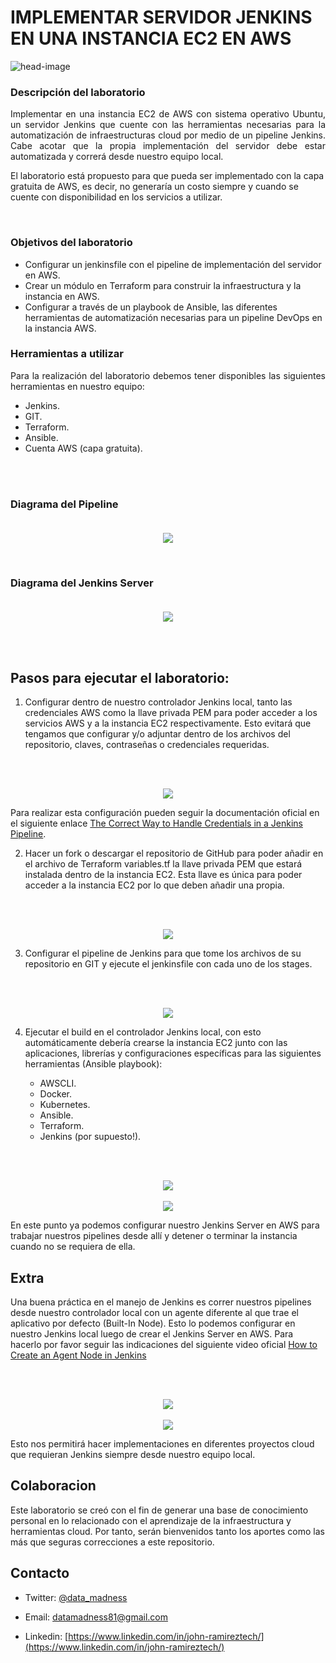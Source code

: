 # IMPLEMENTAR SERVIDOR JENKINS EN UNA INSTANCIA EC2 EN AWS

![head-image](images/jenkins-lab-banner.png)

### Descripción del laboratorio

<p style="text-align:justify">
Implementar en una instancia EC2 de AWS con sistema operativo Ubuntu, un servidor Jenkins que cuente con las herramientas necesarias para la automatización de infraestructuras cloud por medio de un pipeline Jenkins.
Cabe acotar que la propia implementación del servidor debe estar automatizada y correrá desde nuestro equipo local.

El laboratorio está propuesto para que pueda ser implementado con la capa gratuita de AWS, es decir, no generaría un costo siempre y cuando se cuente con disponibilidad en los servicios a utilizar.
</p><br>

### Objetivos del laboratorio

* Configurar un jenkinsfile con el pipeline de implementación del servidor en AWS.
* Crear un módulo en Terraform para construir la infraestructura y la instancia en  AWS.
* Configurar a través de un playbook de Ansible, las diferentes herramientas de automatización necesarias para un pipeline DevOps en la instancia AWS.

### Herramientas a utilizar

<p style="text-align:justify">
Para la realización del laboratorio debemos tener disponibles las siguientes herramientas en nuestro equipo:
</p>

* Jenkins.
* GIT.
* Terraform.
* Ansible.
* Cuenta AWS (capa gratuita).
<br>
<br>

### Diagrama del Pipeline<br><br>

<p align="center">
  <img src="images/pipeline-diagram.png" />
</p>
<br>

### Diagrama del Jenkins Server<br><br>

<p align="center">
  <img src="images/server-diagram.png" />
</p>
<br>
<br>

## Pasos para ejecutar el laboratorio:

1. Configurar dentro de nuestro controlador Jenkins local, tanto las credenciales AWS como la llave privada PEM para poder acceder a los servicios AWS y a la instancia EC2 respectivamente. Esto evitará que tengamos que configurar y/o adjuntar dentro de los archivos del repositorio, claves, contraseñas o credenciales requeridas.
<br>
<br>
<p align="center">
  <img src="images/jenkins-credentials.png" />
</p>

Para realizar esta configuración pueden seguir la documentación oficial en el siguiente enlace [The Correct Way to Handle Credentials in a Jenkins Pipeline](https://www.youtube.com/watch?v=yfjtMIDgmfs).

2. Hacer un fork o descargar el repositorio de GitHub para poder añadir en el archivo de Terraform variables.tf la llave privada PEM que estará instalada dentro de la instancia EC2. Esta llave es única para poder acceder a la instancia EC2 por lo que deben añadir una propia.
<br>
<br>
<p align="center">
  <img src="images/terraform-sshkey.png" />
</p>

3. Configurar el pipeline de Jenkins para que tome los archivos de su repositorio en GIT y ejecute el jenkinsfile con cada uno de los stages.
<br>
<br>
<p align="center">
  <img src="images/jenkins-pipeline-config.png" />
</p>

4. Ejecutar el build en el controlador Jenkins local, con esto automáticamente debería crearse la instancia EC2 junto con las aplicaciones, librerías y configuraciones específicas para las siguientes herramientas (Ansible playbook):
   
    * AWSCLI.
    * Docker.
    * Kubernetes.
    * Ansible.
    * Terraform.
    * Jenkins (por supuesto!).
<br>
<br>
<p align="center">
  <img src="images/aws_ec2instance.png" />
  <br>
  <br>
  <img src="images/jenkins-server.png" />
</p>

En este punto ya podemos configurar nuestro Jenkins Server en AWS para trabajar nuestros pipelines desde allí y detener o terminar la instancia cuando no se requiera de ella.

## Extra

Una buena práctica en el manejo de Jenkins es correr nuestros pipelines desde nuestro controlador local con un agente diferente al que trae el aplicativo por defecto (Built-In Node). Esto lo podemos configurar en nuestro Jenkins local luego de crear el Jenkins Server en AWS. Para hacerlo por favor seguir las indicaciones del siguiente video oficial [How to Create an Agent Node in Jenkins](https://www.youtube.com/watch?v=99DddJiH7lM) 

<br>
<br>
<p align="center">
  <img src="images/jenkins-nodes.png" />
  <br>
  <br>
  <img src="images/jenkins-new-agent.png" />
</p>

Esto nos permitirá hacer implementaciones en diferentes proyectos cloud que requieran Jenkins siempre desde nuestro equipo local.

## Colaboracion
Este laboratorio se creó con el fin de generar una base de conocimiento personal en lo relacionado con el aprendizaje de la infraestructura y herramientas cloud. Por tanto, serán bienvenidos tanto los aportes como las más que seguras correcciones a este repositorio.

## Contacto
* Twitter: [@data_madness](https://twitter.com/data_madness)

* Email: datamadness81@gmail.com

* Linkedin: [https://www.linkedin.com/in/john-ramireztech/](https://www.linkedin.com/in/john-ramireztech/)
